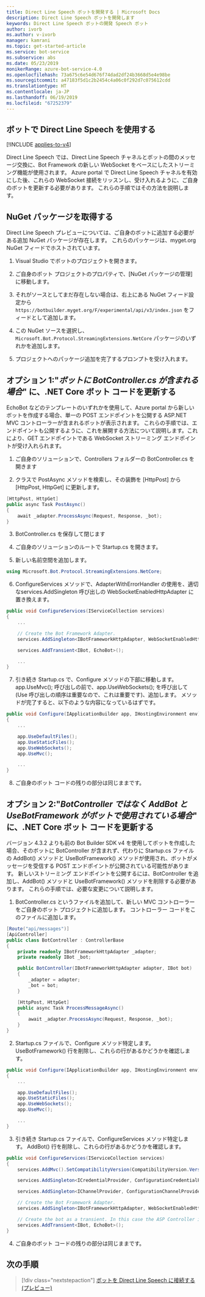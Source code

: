 ```yaml
---
title: Direct Line Speech ボットを開発する | Microsoft Docs
description: Direct Line Speech ボットを開発します
keywords: Direct Line Speech ボットの開発 Speech ボット
author: ivorb
ms.author: v-ivorb
manager: kamrani
ms.topic: get-started-article
ms.service: bot-service
ms.subservice: abs
ms.date: 05/23/2019
monikerRange: azure-bot-service-4.0
ms.openlocfilehash: 73a675c6e54d676f74dad2df24b3668d5e4e98be
ms.sourcegitcommit: a47183f5d1c2b2454c4a06c0f292d7c075612cdd
ms.translationtype: HT
ms.contentlocale: ja-JP
ms.lasthandoff: 06/19/2019
ms.locfileid: "67252379"
---
```

## <a name="use-direct-line-speech-in-your-bot"></a>ボットで Direct Line Speech を使用する 

[!INCLUDE [applies-to-v4](includes/applies-to.md)]

Direct Line Speech では、Direct Line Speech チャネルとボットの間のメッセージ交換に、Bot Framework の新しい WebSocket をベースにしたストリーミング機能が使用されます。 Azure portal で Direct Line Speech チャネルを有効にした後、これらの WebSocket 接続をリッスンし、受け入れるように、ご自身のボットを更新する必要があります。 これらの手順ではその方法を説明します。

## <a name="add-the-nuget-package"></a>NuGet パッケージを取得する
Direct Line Speech プレビューについては、ご自身のボットに追加する必要がある追加 NuGet パッケージが存在します。 これらのパッケージは、myget.org NuGet フィードでホストされています。
1.  Visual Studio でボットのプロジェクトを開きます。

2.  ご自身のボット プロジェクトのプロパティで、[NuGet パッケージの管理] に移動します。

3.  それがソースとしてまだ存在しない場合は、右上にある NuGet フィード設定から `https://botbuilder.myget.org/F/experimental/api/v3/index.json` をフィードとして追加します。

4.  この NuGet ソースを選択し、`Microsoft.Bot.Protocol.StreamingExtensions.NetCore` パッケージのいずれかを追加します。

5.  プロジェクトへのパッケージ追加を完了するプロンプトを受け入れます。

## <a name="option-1-update-your-net-core-bot-code-if-your-bot-has-a-botcontrollercs"></a>オプション 1:"_ボットに BotController.cs が含まれる場合_" に、.NET Core ボット コードを更新する
EchoBot などのテンプレートのいずれかを使用して、Azure portal から新しいボットを作成する場合、単一の POST エンドポイントを公開する ASP.NET MVC コントローラーが含まれるボットが表示されます。 これらの手順では、エンドポイントも公開するように、これを展開する方法について説明します。これにより、GET エンドポイントである WebSocket ストリーミング エンドポイントが受け入れられます。
1.  ご自身のソリューションで、Controllers フォルダーの BotController.cs を開きます

2.  クラスで PostAsync メソッドを検索し、その装飾を [HttpPost] から [HttpPost, HttpGet] に更新します。
```cs
[HttpPost, HttpGet]
public async Task PostAsync()
{ 
    await _adapter.ProcessAsync(Request, Response, _bot);
}
```

3.  BotController.cs を保存して閉じます

4.  ご自身のソリューションのルートで Startup.cs を開きます。

5.  新しい名前空間を追加します。

```cs
using Microsoft.Bot.Protocol.StreamingExtensions.NetCore;
```

6.  ConfigureServices メソッドで、AdapterWithErrorHandler の使用を、適切なservices.AddSingleton 呼び出しの WebSocketEnabledHttpAdapter に置き換えます。

```cs
public void ConfigureServices(IServiceCollection services)
{
    ...    

    // Create the Bot Framework Adapter.
    services.AddSingleton<IBotFrameworkHttpAdapter, WebSocketEnabledHttpAdapter>();

    services.AddTransient<IBot, EchoBot>();

    ...
}
```

7. 引き続き Startup.cs で、Configure メソッドの下部に移動します。 app.UseMvc(); 呼び出しの前で、app.UseWebSockets(); を呼び出して (Use 呼び出しの順序は重要なので、これは重要です)、追加します。 メソッドが完了すると、以下のような内容になっているはずです。

```cs
public void Configure(IApplicationBuilder app, IHostingEnvironment env)
{
    ...

    app.UseDefaultFiles();
    app.UseStaticFiles();
    app.UseWebSockets();
    app.UseMvc();

    ...
}
```

8.  ご自身のボット コードの残りの部分は同じままです。

## <a name="option-2-update-your-net-core-bot-code-if-your-bot-uses-addbot-and-usebotframework-instead-of-a-botcontroller"></a>オプション 2:"_BotController ではなく AddBot と UseBotFramework がボットで使用されている場合_" に、.NET Core ボット コードを更新する

バージョン 4.3.2 よりも前の Bot Builder SDK v4 を使用してボットを作成した場合、そのボットに BotController が含まれず、代わりに Startup.cs ファイルの AddBot() メソッドと UseBotFramework() メソッドが使用され、ボットがメッセージを受信する POST エンドポイントが公開されている可能性があります。 新しいストリーミング エンドポイントを公開するには、BotController を追加し、AddBot() メソッドと UseBotFramework() メソッドを削除する必要があります。 これらの手順では、必要な変更について説明します。

1.  BotController.cs というファイルを追加して、新しい MVC コントローラーをご自身のボット プロジェクトに追加します。 コントローラー コードをこのファイルに追加します。

```cs
[Route("api/messages")]
[ApiController]
public class BotController : ControllerBase
{
    private readonly IBotFrameworkHttpAdapter _adapter;
    private readonly IBot _bot;

    public BotController(IBotFrameworkHttpAdapter adapter, IBot bot)
    {
        _adapter = adapter;
        _bot = bot;
    }

    [HttpPost, HttpGet]
    public async Task ProcessMessageAsync()
    {
        await _adapter.ProcessAsync(Request, Response, _bot);
    }
}
```
2.  Startup.cs ファイルで、Configure メソッド特定します。 UseBotFramework() 行を削除し、これらの行があるかどうかを確認します。

```cs
public void Configure(IApplicationBuilder app, IHostingEnvironment env)
{
    ...

    app.UseDefaultFiles();
    app.UseStaticFiles();
    app.UseWebSockets();
    app.UseMvc();

    ...
}
```

3.  引き続き Startup.cs ファイルで、ConfigureServices メソッド特定します。 AddBot() 行を削除し、これらの行があるかどうかを確認します。

```cs
public void ConfigureServices(IServiceCollection services)
{
    services.AddMvc().SetCompatibilityVersion(CompatibilityVersion.Version_2_1);

    services.AddSingleton<ICredentialProvider, ConfigurationCredentialProvider>();

    services.AddSingleton<IChannelProvider, ConfigurationChannelProvider>();

    // Create the Bot Framework Adapter.
    services.AddSingleton<IBotFrameworkHttpAdapter, WebSocketEnabledHttpAdapter>();

    // Create the bot as a transient. In this case the ASP Controller is expecting an IBot.
    services.AddTransient<IBot, EchoBot>();
}
```
4.  ご自身のボット コードの残りの部分は同じままです。

## <a name="next-steps"></a>次の手順
> [!div class="nextstepaction"]
> [ボットを Direct Line Speech に接続する (プレビュー)](./bot-service-channel-connect-directlinespeech.md)

